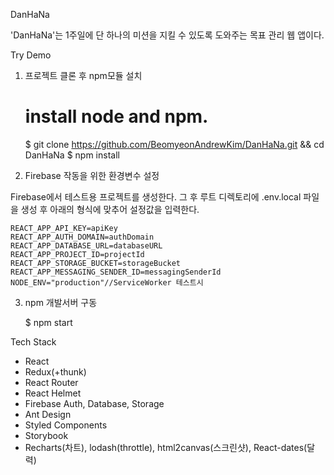 DanHaNa

 'DanHaNa'는 1주일에 단 하나의 미션을 지킬 수 있도록 도와주는 목표 관리 웹 앱이다. 

Try Demo

1. 프로젝트 클론 후 npm모듈 설치

    # install node and npm.
    $ git clone https://github.com/BeomyeonAndrewKim/DanHaNa.git && cd DanHaNa
    $ npm install

2. Firebase 작동을 위한 환경변수 설정

Firebase에서 테스트용 프로젝트를 생성한다. 그 후 루트 디렉토리에 .env.local 파일을 생성 후 아래의 형식에 맞추어 설정값을 입력한다.

    REACT_APP_API_KEY=apiKey
    REACT_APP_AUTH_DOMAIN=authDomain
    REACT_APP_DATABASE_URL=databaseURL
    REACT_APP_PROJECT_ID=projectId
    REACT_APP_STORAGE_BUCKET=storageBucket
    REACT_APP_MESSAGING_SENDER_ID=messagingSenderId
    NODE_ENV="production"//ServiceWorker 테스트시 

3. npm 개발서버 구동

    $ npm start

Tech Stack

- React
- Redux(+thunk)
- React Router
- React Helmet
- Firebase Auth, Database, Storage
- Ant Design
- Styled Components
- Storybook
- Recharts(차트), lodash(throttle), html2canvas(스크린샷), React-dates(달력)
